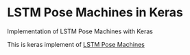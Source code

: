 # LSTM Pose Machines in Keras

Implementation of LSTM Pose Machines with Keras

This is keras implement of [LSTM Pose Machines](https://arxiv.org/pdf/1712.06316.pdf)


